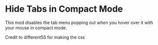 # Hide Tabs in Compact Mode
This mod disables the tab menu popping out when you hover over it with your mouse in compact mode.

Credit to different55 for making the css
